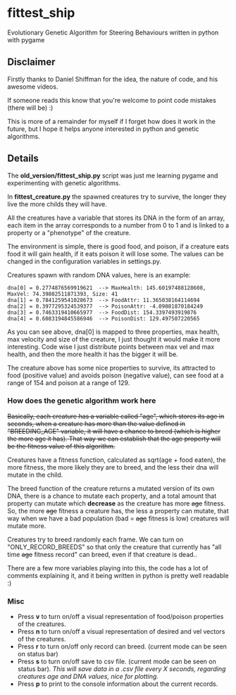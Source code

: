 # fittest_ship
Evolutionary Genetic Algorithm for Steering Behaviours written in python with pygame

## Disclaimer

Firstly thanks to Daniel Shiffman for the idea, the nature of code, and his awesome videos.

If someone reads this know that you're welcome to point code mistakes (there will be) :)

This is more of a remainder for myself if I forget how does it work in the future, but I hope it helps anyone interested in python and genetic algorithms.

## Details

The **old_version/fittest_ship.py** script was just me learning pygame and experimenting with genetic algorithms.


In **fittest_creature.py** the spawned creatures try to survive, the longer they live the more childs they will have.

All the creatures have a variable that stores its DNA in the form of an array, each item in the array corresponds to a number from 0 to 1 and is linked to a property or a "phenotype" of the creature.


The environment is simple, there is good food, and poison, if a creature eats food it will gain health, if it eats poison it will lose some. The values can be changed in the configuration variables in settings.py.

Creatures spawn with random DNA values, here is an example:

```
dna[0] = 0.2774876569919621  --> MaxHealth: 145.60197488128608, MaxVel: 74.39802511871393, Size: 41
dna[1] = 0.7841259541028673  --> FoodAttr: 11.365038164114694
dna[2] = 0.3977295324539377  --> PoisonAttr: -4.09081870184249
dna[3] = 0.7463319410665977  --> FoodDist: 154.3397493919876
dna[4] = 0.6083194845586946  --> PoisonDist: 129.497507220565
```

As you can see above, dna[0] is mapped to three properties, max health, max velocity and size of the creature, I just thought it would make it more interesting. Code wise I just distribute points between max vel and max health, and then the more health it has the bigger it will be.

The creature above has some nice properties to survive, its attracted to food (positive value) and avoids poison (negative value), can see food at a range of 154 and poison at a range of 129.


### How does the genetic algorithm work here

~~Basically, each creature has a variable called "age", which stores its age in seconds, when a creature has more than the value defined in "BREEDING_AGE" variable, it will have a chance to breed (which is higher the more age it has). That way we can establish that the age property will be the fitness value of this algorithm.~~

Creatures have a fitness function, calculated as sqrt(age + food eaten), the more fitness, the more likely they are to breed, and the less their dna will mutate in the child.

The breed function of the creature returns a mutated version of its own DNA, there is a chance to mutate each property, and a total amount that property can mutate which **decrease** as the creature has more ~~age~~ fitness.
So, the more ~~age~~ fitness a creature has, the less a property can mutate, that way when we have a bad population (bad = ~~age~~ fitness is low) creatures will mutate more.

Creatures try to breed randomly each frame. We can turn on "ONLY_RECORD_BREEDS" so that only the creature that currently has "all time ~~age~~ fitness record" can breed, even if that creature is dead..

There are a few more variables playing into this, the code has a lot of comments explaining it, and it being written in python is pretty well readable :)

### Misc

- Press **v** to turn on/off a visual representation of food/poison properties of the creatures.
- Press **n** to turn on/off a visual representation of desired and vel vectors of the creatures.
- Press **r** to turn on/off only record can breed. (current mode can be seen on status bar)
- Press **s** to turn on/off save to csv file. (current mode can be seen on status bar).
_This will save data in a .csv file every X seconds, regarding creatures age and DNA values, nice for plotting._
- Press **p** to print to the console information about the current records.
